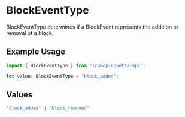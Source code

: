 # BlockEventType

BlockEventType determines if a BlockEvent represents the addition or removal of a block.

## Example Usage

```typescript
import { BlockEventType } from "icpmcp-rosetta-api";

let value: BlockEventType = "block_added";
```

## Values

```typescript
"block_added" | "block_removed"
```